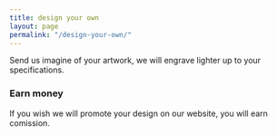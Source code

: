 ```yaml
---
title: design your own
layout: page
permalink: "/design-your-own/"
---
```


Send us imagine of your artwork, we will engrave lighter up to your specifications.

### Earn money
If you wish we will promote your design on our website, you will earn comission.